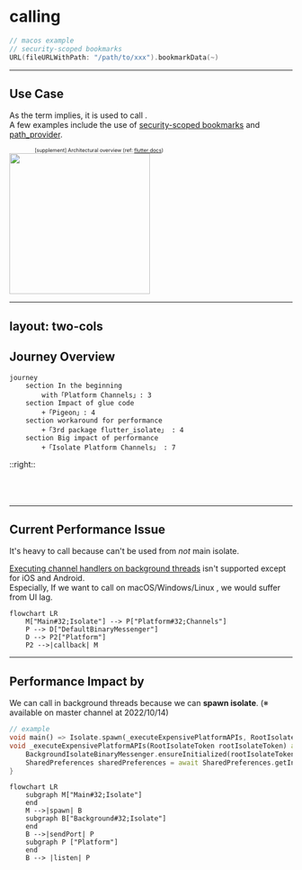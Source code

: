<PageTitleHeader section="calling platform-specific APIs"/>

# calling <UniqueTechnicalTerm val="platform-specific APIs"/>

```swift
// macos example
// security-scoped bookmarks
URL(fileURLWithPath: "/path/to/xxx").bookmarkData(~)
```

---

<PageTitleHeader section="calling platform-specific APIs" title="Use Case"/>

## Use Case

As the term implies, it is used to call <UniqueTechnicalTerm val="platform-specific APIs"/>.  
A few examples include the use of [security-scoped bookmarks](https://pub.dev/packages/macos_secure_bookmarks) and [path_provider](https://pub.dev/packages/path_provider).

<div style="margin-left: 5em; font-size: xx-small">
    <div>
        [supplement] <TechnicalTerm val="Platform Channels"/> Architectural overview
        (ref: <a href="https://docs.flutter.dev/development/platform-integration/platform-channels#architecture">flutter docs</a>)
    </div>
</div>
<img src="https://docs.flutter.dev/assets/images/docs/PlatformChannels.png" width="250"/>

---
layout: two-cols
---
<!-- https://github.com/slidevjs/slidev/blob/main/packages/client/layouts/two-cols.vue -->

<PageTitleHeader section="calling platform-specific APIs" title="Journey Overview"/>

## Journey Overview

```mermaid {scale: 0.6}
journey
    section In the beginning
        with「Platform Channels」: 3
    section Impact of glue code
        +「Pigeon」: 4
    section workaround for performance
        +「3rd package flutter_isolate」 : 4
    section Big impact of performance
        +「Isolate Platform Channels」 : 7
```
<!-- https://docs.flutter.dev/development/platform-integration/platform-channels#pigeon -->

::right::
<br/>
<br/>
<br/>
<br/>
<div style="margin-left: 5em; font-size: xx-small">
    <div>
    <!-- [supplement] aaa -->
    </div>
</div>

---

<PageTitleHeader section="calling platform-specific APIs" title="Issues"/>

## Current Performance Issue

It's heavy to call <UniqueTerm val="Expensive"/> <UniqueTechnicalTerm val="platform-specific APIs"/> because <TechnicalTerm val="Platform Channels"/> can't be used from _not_ main isolate.

[Executing channel handlers on background threads](https://docs.flutter.dev/development/platform-integration/platform-channels#channels-and-platform-threading) isn't supported except for iOS and Android.  
Especially, If we want to call <UniqueTerm val="Expensive"/> <UniqueTechnicalTerm val="native C APIs"/> on macOS/Windows/Linux , we would suffer from UI lag.

```mermaid
flowchart LR
    M["Main#32;Isolate"] --> P["Platform#32;Channels"]
    P --> D["DefaultBinaryMessenger"]
    D --> P2["Platform"]
    P2 -->|callback| M
```
<!-- https://github.com/flutter/flutter/blob/bbdf617034171ab1128a594fb24e1c72a09e072e/packages/flutter/lib/src/services/binding.dart#L82 -->

---

<PageTitleHeader section="calling platform-specific APIs" title="Impact"/>

## Performance Impact by <TechnicalTerm val="Isolate Platform Channels"/>

We can call <UniqueTerm val="Expensive"/> <UniqueTechnicalTerm val="platform-specific APIs"/> in background threads because we can **spawn isolate**.
(※ available on master channel at 2022/10/14)

```dart
// example
void main() => Isolate.spawn(_executeExpensivePlatformAPIs, RootIsolateToken.instance!);
void _executeExpensivePlatformAPIs(RootIsolateToken rootIsolateToken) async {
    BackgroundIsolateBinaryMessenger.ensureInitialized(rootIsolateToken);
    SharedPreferences sharedPreferences = await SharedPreferences.getInstance();
}
```
<!-- https://github.com/flutter/website/blob/40204477a6bddc83c1aae7684b8d2db9563265a4/src/development/platform-integration/platform-channels.md#using-plugins-and-channels-from-background-isolates -->

```mermaid
flowchart LR
    subgraph M["Main#32;Isolate"]
    end
    M -->|spawn| B
    subgraph B["Background#32;Isolate"]
    end
    B -->|sendPort| P
    subgraph P ["Platform"]
    end
    B --> |listen| P
```
<!-- https://docs.google.com/document/d/1yAFw-6kBefuurXWTur9jdEUAckWiWJVukP1Iay8ehyU -->
<!-- https://api.dart.dev/stable/2.18.3/dart-isolate/SendPort-class.html -->
